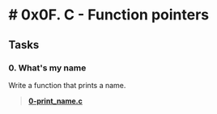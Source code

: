 
# # 0x0F. C - Function pointers



## Tasks
### 0. What's my name
Write a function that prints a name.

> [**0-print_name.c**](https://github.com/andresdiaz10/holbertonschool-low_level_programming/blob/main/0x0F-function_pointers/0-print_name.c)
